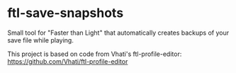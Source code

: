 # ftl-save-snapshots
Small tool for "Faster than Light" that automatically creates backups of your save file while playing.

This project is based on code from Vhati's ftl-profile-editor:
https://github.com/Vhati/ftl-profile-editor
